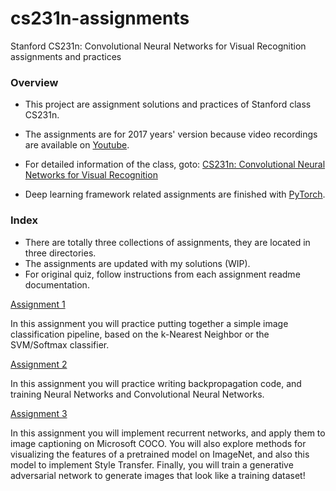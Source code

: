 # cs231n-assignments
Stanford CS231n: Convolutional Neural Networks for Visual Recognition assignments and practices

### Overview

- This project are assignment solutions and practices of Stanford class CS231n.

- The assignments are for 2017 years' version because video recordings are available on [Youtube](https://www.youtube.com/playlist?list=PL3FW7Lu3i5JvHM8ljYj-zLfQRF3EO8sYv).

- For detailed information of the class, goto: [CS231n: Convolutional Neural Networks for Visual Recognition](http://vision.stanford.edu/teaching/cs231n/)

- Deep learning framework related assignments are finished with [PyTorch](https://pytorch.org/).

### Index

- There are totally three collections of assignments, they are located in three directories.
- The assignments are updated with my solutions (WIP).
- For original quiz, follow instructions from each assignment readme documentation.

[Assignment 1](/assignment1)

In this assignment you will practice putting together a simple image classification pipeline, based on the k-Nearest Neighbor or the SVM/Softmax classifier.

[Assignment 2](/assignment2)

In this assignment you will practice writing backpropagation code, and training
Neural Networks and Convolutional Neural Networks.

[Assignment 3](/assignment3)

In this assignment you will implement recurrent networks, and apply them to image captioning on Microsoft COCO. You will also explore methods for visualizing the features of a pretrained model on ImageNet, and also this model to implement Style Transfer. Finally, you will train a generative adversarial network to generate images that look like a training dataset!
